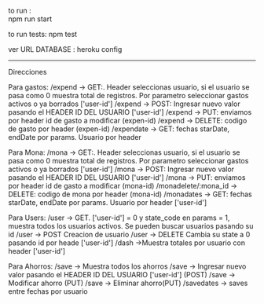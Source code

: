 to run :    
    npm run start

to run tests: 
    npm test

ver URL DATABASE :
    heroku config

--------------------------------------------------------------------------------------------
Direcciones

Para gastos:
    /expend  -> GET:. Header seleccionas usuario, si el usuario se pasa como 0 muestra total de registros. Por parametro seleccionar gastos activos o ya borrados ['user-id']
    /expend  -> POST: Ingresar nuevo valor pasando el HEADER ID DEL USUARIO ['user-id']
    /expend  -> PUT: enviamos por header id de gasto a modificar (expen-id)
    /expend -> DELETE: codigo de gasto por header (expen-id)
    /expendate -> GET: fechas starDate, endDate por params. Usuario por header

Para Mona:
    /mona   -> GET:. Header seleccionas usuario, si el usuario se pasa como 0 muestra total de registros. Por parametro seleccionar gastos activos o ya borrados ['user-id']
    /mona   -> POST: Ingresar nuevo valor pasando el HEADER ID DEL USUARIO ['user-id']
    /mona -> PUT: enviamos por header id de gasto a modificar (mona-id)
    /monadelete/:mona_id -> DELETE: codigo de mona por header (mona-id)
    /monadates -> GET: fechas starDate, endDate por params. Usuario por header ['user-id']

Para Users:
    /user -> GET. ['user-id'] = 0 y state_code en params = 1, muestra todos los usuarios activos. Se pueden buscar usuarios pasando su id
    /user -> POST Creacion de usuario
    /user -> DELETE Cambia su state a 0 pasando id por heade ['user-id']
    /dash ->Muestra totales por usuario con header ['user-id']

Para Ahorros:
    /save -> Muestra todos los ahorros
    /save -> Ingresar nuevo valor pasando el HEADER ID DEL USUARIO ['user-id'] (POST)
    /save -> Modificar ahorro (PUT)
    /save -> Eliminar ahorro(PUT)
    /savedates -> saves entre fechas por usuario